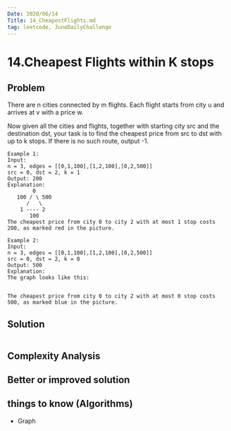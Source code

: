 ```yaml
---
Date: 2020/06/14 
Title: 14_CheapestFlights.md
tag: leetcode, JuneDailyChallenge
---
```

# 14.Cheapest Flights within K stops

## Problem
There are n cities connected by m flights. Each flight starts from city u and arrives at v with a price w.

Now given all the cities and flights, together with starting city src and the destination dst, your task is to find the cheapest price from src to dst with up to k stops. If there is no such route, output -1.

```
Example 1:
Input: 
n = 3, edges = [[0,1,100],[1,2,100],[0,2,500]]
src = 0, dst = 2, k = 1
Output: 200
Explanation: 
        0
   100 / \ 500
      /   \
    1 ---- 2
       100   
The cheapest price from city 0 to city 2 with at most 1 stop costs 200, as marked red in the picture.

Example 2:
Input: 
n = 3, edges = [[0,1,100],[1,2,100],[0,2,500]]
src = 0, dst = 2, k = 0
Output: 500
Explanation: 
The graph looks like this:


The cheapest price from city 0 to city 2 with at most 0 stop costs 500, as marked blue in the picture.
```

## Solution
```cpp

```
## Complexity Analysis

## Better or improved solution

## things to know (Algorithms)
- Graph